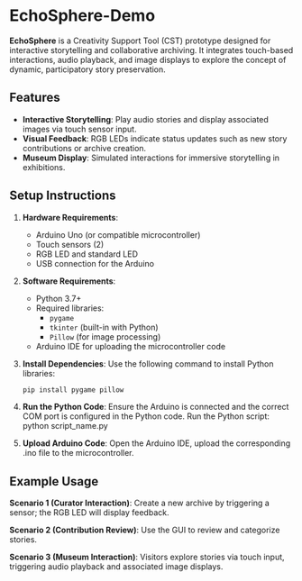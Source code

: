 # EchoSphere-Demo

**EchoSphere** is a Creativity Support Tool (CST) prototype designed for interactive storytelling and collaborative archiving. It integrates touch-based interactions, audio playback, and image displays to explore the concept of dynamic, participatory story preservation.

## Features
- **Interactive Storytelling**: Play audio stories and display associated images via touch sensor input.
- **Visual Feedback**: RGB LEDs indicate status updates such as new story contributions or archive creation.
- **Museum Display**: Simulated interactions for immersive storytelling in exhibitions.

## Setup Instructions
1. **Hardware Requirements**:
   - Arduino Uno (or compatible microcontroller)
   - Touch sensors (2)
   - RGB LED and standard LED
   - USB connection for the Arduino

2. **Software Requirements**:
   - Python 3.7+
   - Required libraries:
     - `pygame`
     - `tkinter` (built-in with Python)
     - `Pillow` (for image processing)
   - Arduino IDE for uploading the microcontroller code

3. **Install Dependencies**:
   Use the following command to install Python libraries:
   ```bash
   pip install pygame pillow

4. **Run the Python Code**:
   Ensure the Arduino is connected and the correct COM port is configured in the Python code.
   Run the Python script:
   python script_name.py

5. **Upload Arduino Code**:
   Open the Arduino IDE, upload the corresponding .ino file to the microcontroller.

## Example Usage
**Scenario 1 (Curator Interaction)**: Create a new archive by triggering a sensor; the RGB LED will display feedback.

**Scenario 2 (Contribution Review)**: Use the GUI to review and categorize stories.

**Scenario 3 (Museum Interaction)**: Visitors explore stories via touch input, triggering audio playback and associated image displays.
